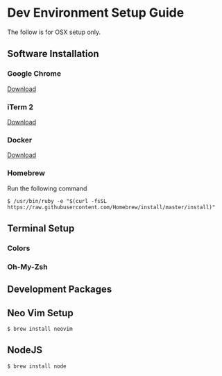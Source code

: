 # Dev Environment Setup Guide

The follow is for OSX setup only.

## Software Installation

### Google Chrome
[Download](https://www.google.com/chrome/browser/desktop/index.html#)

### iTerm 2
[Download](https://iterm2.com/downloads/stable/latest)

### Docker
[Download](https://download.docker.com/mac/stable/Docker.dmg)

### Homebrew

Run the following command

```
$ /usr/bin/ruby -e "$(curl -fsSL https://raw.githubusercontent.com/Homebrew/install/master/install)"
```

## Terminal Setup

### Colors

### Oh-My-Zsh

## Development Packages

## Neo Vim Setup

```
$ brew install neovim
```

## NodeJS

```
$ brew install node
```
